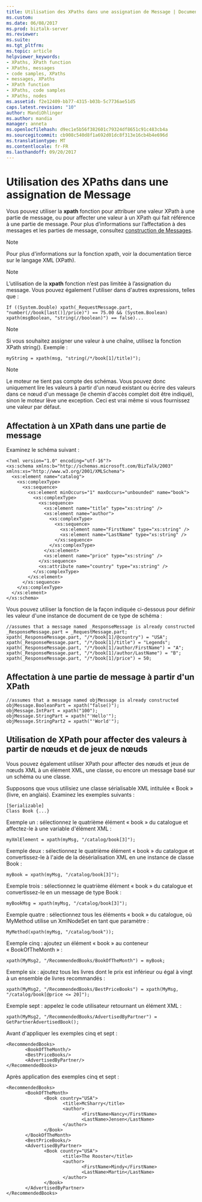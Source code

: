 ```yaml
---
title: Utilisation des XPaths dans une assignation de Message | Documents Microsoft
ms.custom: 
ms.date: 06/08/2017
ms.prod: biztalk-server
ms.reviewer: 
ms.suite: 
ms.tgt_pltfrm: 
ms.topic: article
helpviewer_keywords:
- XPaths, XPath function
- XPaths, messages
- code samples, XPaths
- messages, XPaths
- XPath function
- XPaths, code samples
- XPaths, nodes
ms.assetid: f2e12409-bb77-4315-b03b-5c7736ae51d5
caps.latest.revision: "10"
author: MandiOhlinger
ms.author: mandia
manager: anneta
ms.openlocfilehash: d9ec1e5b56f382601c79324df8651c91c483cb4a
ms.sourcegitcommit: cb908c540d8f1a692d01dc8f313e16cb4b4e696d
ms.translationtype: MT
ms.contentlocale: fr-FR
ms.lasthandoff: 09/20/2017
---
```

# <a name="using-xpaths-in-message-assignments"></a>Utilisation des XPaths dans une assignation de Message
Vous pouvez utiliser la **xpath** fonction pour attribuer une valeur XPath à une partie de message, ou pour affecter une valeur à un XPath qui fait référence à une partie de message. Pour plus d’informations sur l’affectation à des messages et les parties de message, consultez [construction de Messages](../core/constructing-messages.md).  
  
> [!NOTE]
>  Pour plus d'informations sur la fonction xpath, voir la documentation tierce sur le langage XML (XPath).  
  
> [!NOTE]
>  L’utilisation de la **xpath** fonction n’est pas limitée à l’assignation du message. Vous pouvez également l'utiliser dans d'autres expressions, telles que :  
  
```  
If ((System.Double) xpath(_RequestMessage.part, "number(//book[last()]/price)") == 75.00 && (System.Boolean) xpath(msgBoolean, "string(//boolean)") == false)...  
```  
  
> [!NOTE]
>  Si vous souhaitez assigner une valeur à une chaîne, utilisez la fonction XPath string(). Exemple :  
  
```  
myString = xpath(msg, "string(/*/book[1]/title)");  
```  
  
> [!NOTE]
>  Le moteur ne tient pas compte des schémas. Vous pouvez donc uniquement lire les valeurs à partir d'un nœud existant ou écrire des valeurs dans ce nœud d'un message (le chemin d'accès complet doit être indiqué), sinon le moteur lève une exception. Ceci est vrai même si vous fournissez une valeur par défaut.  
  
## <a name="assigning-to-an-xpath-in-a-message-part"></a>Affectation à un XPath dans une partie de message  
 Examinez le schéma suivant :  
  
```  
<?xml version="1.0" encoding="utf-16"?>  
<xs:schema xmlns:b="http://schemas.microsoft.com/BizTalk/2003" xmlns:xs="http://www.w3.org/2001/XMLSchema">  
  <xs:element name="catalog">  
    <xs:complexType>  
      <xs:sequence>  
        <xs:element minOccurs="1" maxOccurs="unbounded" name="book">  
          <xs:complexType>  
            <xs:sequence>  
              <xs:element name="title" type="xs:string" />  
              <xs:element name="author">  
                <xs:complexType>  
                  <xs:sequence>  
                    <xs:element name="FirstName" type="xs:string" />  
                    <xs:element name="LastName" type="xs:string" />  
                  </xs:sequence>  
                </xs:complexType>  
              </xs:element>  
              <xs:element name="price" type="xs:string" />  
            </xs:sequence>  
            <xs:attribute name="country" type="xs:string" />  
          </xs:complexType>  
        </xs:element>  
      </xs:sequence>  
    </xs:complexType>  
  </xs:element>  
</xs:schema>  
```  
  
 Vous pouvez utiliser la fonction de la façon indiquée ci-dessous pour définir les valeur d'une instance de document de ce type de schéma :  
  
```  
//assumes that a message named _ResponseMessage is already constructed  
_ResponseMessage.part = _RequestMessage.part;  
xpath(_ResponseMessage.part, "/*/book[1]/@country") = "USA";  
xpath(_ResponseMessage.part, "/*/book[1]/title") = "Legends";  
xpath(_ResponseMessage.part, "/*/book[1]/author/FirstName") = "A";  
xpath(_ResponseMessage.part, "/*/book[1]/author/LastName") = "B";  
xpath(_ResponseMessage.part, "/*/book[1]/price") = 50;  
```  
  
## <a name="assigning-to-a-message-part-from-an-xpath"></a>Affectation à une partie de message à partir d'un XPath  
  
```  
//assumes that a message named objMessage is already constructed  
objMessage.BooleanPart = xpath("false()");  
objMessage.IntPart = xpath("100");  
objMessage.StringPart = xpath("'Hello'");  
objMessage.StringPart2 = xpath("'World'");  
```  
  
## <a name="using-xpath-to-assign-from-nodes-and-node-sets"></a>Utilisation de XPath pour affecter des valeurs à partir de nœuds et de jeux de nœuds  
 Vous pouvez également utiliser XPath pour affecter des nœuds et jeux de nœuds XML à un élément XML, une classe, ou encore un message basé sur un schéma ou une classe.  
  
 Supposons que vous utilisiez une classe sérialisable XML intitulée « Book » (livre, en anglais). Examinez les exemples suivants :  
  
```  
[Serializable]  
Class Book {...}  
```  
  
 Exemple un : sélectionnez le quatrième élément « book » du catalogue et affectez-le à une variable d'élément XML :  
  
```  
myXmlElement = xpath(myMsg, "/catalog/book[3]");  
```  
  
 Exemple deux : sélectionnez le quatrième élément « book » du catalogue et convertissez-le à l'aide de la désérialisation XML en une instance de classe Book :  
  
```  
myBook = xpath(myMsg, "/catalog/book[3]");  
```  
  
 Exemple trois : sélectionnez le quatrième élément « book » du catalogue et convertissez-le en un message de type Book :  
  
```  
myBookMsg = xpath(myMsg, "/catalog/book[3]");  
```  
  
 Exemple quatre : sélectionnez tous les éléments « book » du catalogue, où MyMethod utilise un XmlNodeSet en tant que paramètre :  
  
```  
MyMethod(xpath(myMsg, "/catalog/book"));  
```  
  
 Exemple cinq : ajoutez un élément « book » au conteneur « BookOfTheMonth » :  
  
```  
xpath(MyMsg2, "/RecommendedBooks/BookOfTheMonth") = myBook;  
```  
  
 Exemple six : ajoutez tous les livres dont le prix est inférieur ou égal à vingt à un ensemble de livres recommandés :  
  
```  
xpath(MyMsg2, "/RecommendedBooks/BestPriceBooks") = xpath(MyMsg, "/catalog/book[@price <= 20]");  
```  
  
 Exemple sept : appelez le code utilisateur retournant un élément XML :  
  
```  
xpath(MyMsg2, "/RecommendedBooks/AdvertisedByPartner") = GetPartnerAdvertisedBook();  
```  
  
 Avant d'appliquer les exemples cinq et sept :  
  
```  
<RecommendedBooks>  
       <BookOfTheMonth/>  
       <BestPriceBooks/>  
       <AdvertisedByPartner/>  
</RecommendedBooks>  
```  
  
 Après application des exemples cinq et sept :  
  
```  
<RecommendedBooks>  
       <BookOfTheMonth>  
              <Book country="USA">  
                     <title>McSharry</title>  
                     <author>  
                            <FirstName>Nancy</FirstName>  
                            <LastName>Jensen</LastName>  
                     </author>  
              </Book>  
       </BookOfTheMonth>  
       <BestPriceBooks/>  
       <AdvertisedByPartner>  
              <Book country="USA">  
                     <title>The Rooster</title>  
                     <author>  
                            <FirstName>Mindy</FirstName>  
                            <LastName>Martin</LastName>  
                     </author>  
              </Book>  
       </AdvertisedByPartner>  
</RecommendedBooks>  
```